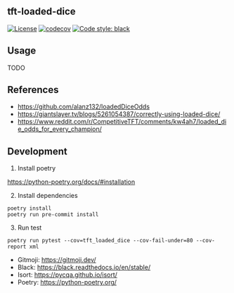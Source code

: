 ## tft-loaded-dice
[![License](https://img.shields.io/badge/license-MIT-blue)](https://github.com/stradivari96/modern-python-template/blob/master/LICENSE)
[![codecov](https://codecov.io/gh/stradivari96/modern-python-template/branch/main/graph/badge.svg?token=NYKUYQR8ZG)](https://codecov.io/gh/stradivari96/modern-python-template)
[![Code style: black](https://img.shields.io/badge/code%20style-black-000000.svg)](https://github.com/psf/black)

## Usage
TODO

## References
* https://github.com/alanz132/loadedDiceOdds
* https://giantslayer.tv/blogs/5261054387/correctly-using-loaded-dice/
* https://www.reddit.com/r/CompetitiveTFT/comments/kw4ah7/loaded_die_odds_for_every_champion/

## Development

1. Install poetry

https://python-poetry.org/docs/#installation

2. Install dependencies
```
poetry install
poetry run pre-commit install
```

3. Run test
```
poetry run pytest --cov=tft_loaded_dice --cov-fail-under=80 --cov-report xml
```

* Gitmoji: https://gitmoji.dev/
* Black: https://black.readthedocs.io/en/stable/
* Isort: https://pycqa.github.io/isort/
* Poetry: https://python-poetry.org/
